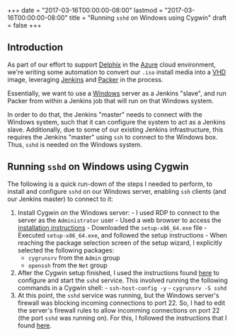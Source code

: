 +++
date = "2017-03-16T00:00:00-08:00"
lastmod = "2017-03-16T00:00:00-08:00"
title = "Running `sshd` on Windows using Cygwin"
draft = false
+++

## Introduction

As part of our effort to support [Delphix][1] in the [Azure][2] cloud
environment, we're writing some automation to convert our `.iso` install
media into a [VHD][3] image, leveraging [Jenkins][4] and [Packer][5] in
the process.

Essentially, we want to use a [Windows][6] server as a Jenkins "slave",
and run Packer from within a Jenkins job that will run on that Windows
system.

In order to do that, the Jenkins "master" needs to connect with the
Windows system, such that it can configure the system to act as a
Jenkins slave. Additionally, due to some of our existing Jenkins
infrastructure, this requires the Jenkins "master" using `ssh` to
connect to the Windows box. Thus, `sshd` is needed on the Windows
system.

## Running `sshd` on Windows using Cygwin

The following is a quick run-down of the steps I needed to perform, to
install and configure `sshd` on our Windows server, enabling `ssh`
clients (and our Jenkins master) to connect to it:

  1. Install Cygwin on the Windows server:
    - I used RDP to connect to the server as the `Administrator` user
    - Used a web browser to access the [installation instructions][7]
    - Downloaded the `setup-x86_64.exe` file
    - Executed `setup-x86_64.exe`, and followed the setup instructions
    - When reaching the package selection screen of the setup wizard, I
      explicitly selected the following packages:
      - `cygrunsrv` from the `Admin` group
      - `openssh` from the `Net` group
  2. After the Cygwin setup finished, I used the instructions found
     [here][8] to configure and start the `sshd` service. This involved
     running the following commands in a Cygwin shell:
    - `ssh-host-config -y`
    - `cygrunsrv -S sshd`
  3. At this point, the `sshd` service was running, but the Windows
     server's firewall was blocking incoming connections to port 22. So,
     I had to edit the server's firewall rules to allow incomming
     connections on port 22 (the port `sshd` was running on). For this,
     I followed the instructions that I found [here][9].

[1]: https://www.delphix.com/
[2]: https://en.wikipedia.org/wiki/Microsoft_Azure
[3]: https://en.wikipedia.org/wiki/VHD_(file_format)
[4]: https://en.wikipedia.org/wiki/Jenkins_(software)
[5]: https://en.wikipedia.org/wiki/Packer_(software)
[6]: https://en.wikipedia.org/wiki/Microsoft_Windows
[7]: https://cygwin.com/install.html
[8]: http://www.noah.org/ssh/cygwin-sshd.html
[9]: https://techtorials.me/cygwin/configure-windows-firewall/
